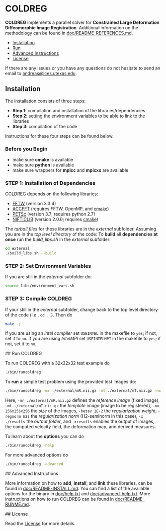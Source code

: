 # COLDREG

**COLDREG** implements a parallel solver for **Constrained Large Deformation Diffeomorphic Image Registration**. Additional information on the methodology can be found in [doc/README-REFERENCES.md](doc/README-REFERENCES.md).

* [Installation](#installation)
* [Run](#run)
* [Advanced Instructions](#advanced-install)
* [License](#license)


If there are any issues or you have any questions do not hesitate to send an email to <andreas@ices.utexas.edu>.

## Installation

The installation consists of three steps:

* **Step 1**: compilation and installation of the libraries/dependencies
* **Step 2**: setting the environment variables to be able to link to the libraries
* **Step 3**: compilation of the code

Instructions for these four steps can be found below.


### Before you Begin

* make sure **cmake** is available
* make sure **python** is available
* make sure wrappers for **mpicc** and **mpicxx** are available


### STEP 1: Installation of Dependencies

COLDREG depends on the following libraries:

* [FFTW](http://www.fftw.org) (version 3.3.4)
* [ACCFFT](http://accfft.org) (requires FFTW, OpenMP, and [cmake](https://cmake.org))
* [PETSc](https://www.mcs.anl.gov/petsc/) (version 3.7; requires python 2.7)
* [NIFTICLIB](https://sourceforge.net/projects/niftilib/files/nifticlib/) (version 2.0.0; requires [cmake](https://cmake.org))

The *tarball files* for these libraries are in the *external* subfolder. Assuming you are in the *top level directory* of the code: To **build** all **dependencies at once** run the *build_libs.sh* in the *external* subfolder:

```bash
cd external
./build_libs.sh --build
```


### STEP 2: Set Environment Variables

If you are still in the *external* subfolder do:

```bash
source libs/environment_vars.sh
```


### STEP 3: Compile COLDREG

If your still in the *external* subfolder, change back to the top level directory of the code (i.e., `cd ..`). Then do

```bash
make -j
```

If you are using an *intel compiler* set `USEINTEL` in the makefile to `yes`; if not, set it to `no`. If you are using *IntelMPI* set `USEINTELMPI` in the makefile to `yes`; if not, set it to `no`.



##<a name="run"></a> Run COLDREG

To run COLDREG with a 32x32x32 test example do

```bash
./bin/runcoldreg
```

To **run** a simple test problem using the provided test images do:

```bash
./bin/runcoldreg -mr ./external/mR.nii.gz -mt ./external/mT.nii.gz -nx 256x256x256 -betav 1E-2 -regnorm h2s -xresults -x ./results
```

Here, `-mr ./external/mR.nii.gz` defines the *reference image* (fixed image), `-mt ./external/mT.nii.gz` the *template image* (image to be registered), `-nx 256x256x256` the *size* of the images, `-betav 1E-2` the *regularization weight*,  `-regnorm h2s` the *regularization norm* (H2-seminorm in this case), `-x ./results` the *output folder*, and `-xresults` enables the output of images, the computed velocity field, the deformation map, and derived measures.

To learn about the **options** you can do

```bash
./bin/runcoldreg -help
```

For more advanced options do

```bash
./bin/runcoldreg -advanced
```


##<a name="advanced-install"></a>  Advanced Instructions

More information on how to **add**, **install**, and **link** these libraries, can be found in [doc/README-INSTALL.md](doc/README-INSTALL.md). You can find a list of the available options for the binary in [doc/help.txt](doc/help.txt) and [doc/advanced-help.txt](doc/advanced-help.txt). More instructions on how to run COLDREG can be found in [doc/README-RUNME.md](doc/README-RUNME.md).

##<a name="license"></a>  License

Read the [License](LICENSE) for more details.